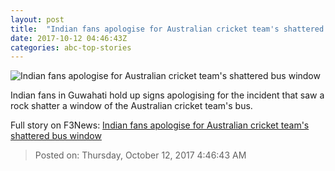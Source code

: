 ```yaml
---
layout: post
title:  "Indian fans apologise for Australian cricket team's shattered bus window"
date: 2017-10-12 04:46:43Z
categories: abc-top-stories
---
```


![Indian fans apologise for Australian cricket team's shattered bus window](http://www.abc.net.au/news/image/9043646-1x1-700x700.jpg)

Indian fans in Guwahati hold up signs apologising for the incident that saw a rock shatter a window of the Australian cricket team's bus.


Full story on F3News: [Indian fans apologise for Australian cricket team's shattered bus window](http://www.f3nws.com/n/ukZZeC)

> Posted on: Thursday, October 12, 2017 4:46:43 AM
